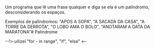 Um programa que lê uma frase qualquer e diga se ela é um palíndromo, desconsiderando os espaços.

Exemplos de palíndromos: "APOS A SOPA", "A SACADA DA CASA", "A TORRE DA DERROTA", "O LOBO AMA O BOLO", "ANOTARAM A DATA DA MARATONA"# Palindrome

 --!> uilizei "for - in range", "if", "else" <--
